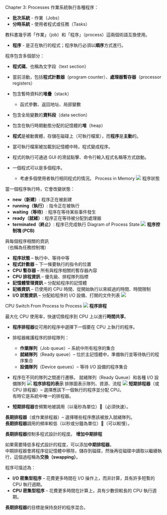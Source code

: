 Chapter 3: Processes
作業系統執行各種程序：
- **批次系統** - 作業（Jobs）
- **分時系統** - 使用者程式或任務（Tasks）

教科書幾乎將「作業」（job）和「程序」（process）這兩個術語互換使用。
- **程序** - 是正在執行的程式；程序執行必須以**順序**方式進行。

程序包含多個部分：
- **程式碼**，也稱為文字段（text section）
- 當前活動，包括**程式計數器**（program counter）、**處理器暫存器**（processor registers）
- 包含暫時資料的**堆疊**（stack）
  - 函式參數、返回地址、局部變數
- 包含全局變數的**資料段**（data section）
- 包含在執行時期動態分配的記憶體的**堆**（heap）

- **程式**是被動實體，存儲在磁碟上（可執行檔案），而**程序**是**主動**的。
- 當可執行檔案被加載到記憶體中時，程式變成程序。
- 程式的執行可通過 GUI 的滑鼠點擊、命令行輸入程式名稱等方式啟動。
- 一個程式可以是多個程序。
  - 考慮多個使用者執行相同程式的情況。
 Process in Memory
 ![](https://s3-ap-northeast-1.amazonaws.com/g0v-hackmd-images/uploads/upload_94c2d1022b492ee1356147226a544db2.PNG)
程序狀態

當一個程序執行時，它會改變狀態：

- **new（新建）**: 程序正在被創建
- **running（執行）**: 指令正在被執行
- **waiting（等待）**: 程序在等待某些事件發生
- **ready（就緒）**: 程序正在等待被分配到處理器
- **terminated（終止）**: 程序已完成執行
Diagram of Process State
![](https://s3-ap-northeast-1.amazonaws.com/g0v-hackmd-images/uploads/upload_5c799f6cde5e00dd919f71984b69608b.PNG)
**程序控制塊 (PCB)**

與每個程序相關的資訊  
（也稱為任務控制塊）

- **程序狀態** – 執行中、等待中等
- **程式計數器** – 下一條要執行的指令的位置
- **CPU 暫存器** – 所有與程序相關的暫存器內容
- **CPU 排程資訊** – 優先級、排程隊列指標
- **記憶體管理資訊** – 分配給程序的記憶體
- **記帳資訊** – 已使用的 CPU 時間、從開始執行以來經過的時間、時間限制
- **I/O 狀態資訊** – 分配給程序的 I/O 設備、打開的文件列表
![](https://s3-ap-northeast-1.amazonaws.com/g0v-hackmd-images/uploads/upload_5449d343f5086af6f485442b3f258ef6.PNG)

CPU Switch From Process to Process
![](https://s3-ap-northeast-1.amazonaws.com/g0v-hackmd-images/uploads/upload_1d99625e03b0f051a5fcbb2ef3e0b51f.PNG)
**程序排程**

最大化 CPU 使用率，快速切換程序到 CPU 上以進行**時間共享**。

- **程序排程器**從可用的程序中選擇下一個要在 CPU 上執行的程序。
- 排程器維護程序的排程隊列：
  - **作業隊列**（Job queue）– 系統中所有程序的集合
  - **就緒隊列**（Ready queue）– 位於主記憶體中，準備執行並等待執行的程序集合
  - **設備隊列**（Device queues）– 等待 I/O 設備的程序集合
- 程序在不同的隊列之間進行遷移。
就緒隊列（Ready Queue）和各種 I/O 設備隊列
![](https://s3-ap-northeast-1.amazonaws.com/g0v-hackmd-images/uploads/upload_74009599afcb52d5ab4f095e928dd925.PNG)
**程序排程的表示**
排隊圖表示隊列、資源、流程
![](https://s3-ap-northeast-1.amazonaws.com/g0v-hackmd-images/uploads/upload_905afd1972c046e20cd09705a2b9557f.PNG)
**短期排程器**（或 CPU 排程器）– 選擇應該下一個執行的程序並分配 CPU。  
有時它是系統中唯一的排程器。

- **短期排程器**會頻繁地被調用（以毫秒為單位）（必須快速）。
  
**長期排程器**（或作業排程器）– 選擇哪些程序應該被放入就緒隊列。  
**長期排程器**調用的頻率較低（以秒或分鐘為單位）（可以較慢）。

**長期排程器**控制多程式設計的程度。
**增加中期排程**

如果需要降低多程式設計的程度，可以添加**中期排程器**。  
中期排程器會將程序從記憶體中移除，儲存到磁碟，然後再從磁碟中讀取以繼續執行，這個過程稱為**交換（swapping）**。

程序可描述為：
- **I/O 密集型程序** – 花費更多時間在 I/O 操作上，而非計算，具有許多短暫的 CPU 執行週期。
- **CPU 密集型程序** – 花費更多時間在計算上，具有少數但較長的 CPU 執行週期。

**長期排程器**的目標是保持良好的程序混合。
